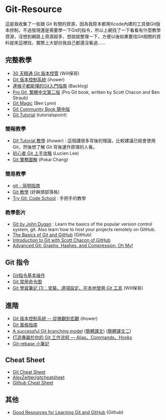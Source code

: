 # Git-Resource
這是我收集了一些跟 Git 有關的資源，因為我原本都用Xcode內建的工具做Git版本控制，不過發現還是需要學一下Git的指令，所以上網找了一下看看有什麼教學資源，沒想到網路上資源超多，想說就整理一下，方便以後如果要找Git相關的資料就來這裡找，實際上大部份我自己都還沒看過......

## 完整教學
* [30 天精通 Git 版本控管](http://blog.miniasp.com/post/2013/11/04/Learning-Git-Part-2-Master-Git-in-30-days.aspx) (Will保哥)
* [Git 版本控制系統](https://ihower.tw/git/) (ihower)
* [連猴子都能懂的Git入門指南](http://backlogtool.com/git-guide/tw/) (Backlog)
* [Pro Git, 繁體中文第二版](https://github.com/progit/progit2-zh-tw) (Pro Git book, written by Scott Chacon and Ben Straub)
* [Git Magic](http://www-cs-students.stanford.edu/~blynn/gitmagic/intl/zh_tw/index.html) (Ben Lynn)
* [Git Community Book 簡中版](http://gitbook.liuhui998.com/index.html)
* [Git Tutorial](http://www.tutorialspoint.com/git/index.htm) (tutorialspoint)

### 簡報教學
* [Git Tutorial 教學](http://www.slideshare.net/ihower/git-tutorial-13695342) (ihower) : 這個講很多背後的理論，比較建議已經會使用 Git，然後想了解 Git 背後運作原理的人看。
* [初心者 Git 上手攻略](http://www.slideshare.net/lkiral/git-34157836) (Lucien Lee)
* [Git 實務圖解](http://www.slideshare.net/pokaichang72/git-42427674) (Pokai Chang)

### 簡易教學
* [git - 简明指南](http://rogerdudler.github.io/git-guide/index.zh.html) 
* [Git 教學](http://blog.gogojimmy.net/2012/01/17/how-to-use-git-1-git-basic/) (好麻煩部落格)
* [Try Git: Code School](https://try.github.io/levels/1/challenges/1) : 手把手的教學

### 教學影片
* [Git by John Dugan](https://www.youtube.com/playlist?list=PLEACDDE80A79CE8E7) : Learn the basics of the popular version control system, git. Also learn how to host your projects remotely on GitHub.
* [The Basics of Git and GitHub](https://www.youtube.com/watch?v=U8GBXvdmHT4) (GitHub)
* [Introduction to Git with Scott Chacon of GitHub](https://www.youtube.com/watch?v=ZDR433b0HJY)
* [Advanced Git: Graphs, Hashes, and Compression, Oh My!](https://www.youtube.com/watch?v=ig5E8CcdM9g)


## Git 指令
* [Git指令基本操作](http://blog.longwin.com.tw/2009/05/git-learn-initial-command-2009/)
* [Git 常用命令图](http://pic002.cnblogs.com/img/1-2-3/201007/2010072023345292.png)
* [Git 學習筆記 (1)：安裝、選項設定、在本地使用 Git 工具](http://blog.miniasp.com/post/2013/08/19/Learning-Git-Part-1-Installation-Options-Tool-Usage-on-Local.aspx) (Will保哥)


## 進階
* [Git 版本控制系統 -- 從微觀到宏觀](http://www.slideshare.net/ihower/git-40877359) (ihower)
* [Git 風格指南](https://github.com/JuanitoFatas/git-style-guide) 
* [A successful Git branching model](http://nvie.com/posts/a-successful-git-branching-model/) ([簡體譯文](http://www.juvenxu.com/2010/11/28/a-successful-git-branching-model/)) ([簡體譯文二](http://www.ruanyifeng.com/blog/2012/07/git.html))
* [打造專屬於你的 Git 工作流程 — Alias、Commands、Hooks](http://tech.mozilla.com.tw/posts/5306/打造專屬於你的-git-工作流程-alias、commands、hooks)
* [Git-rebase 小筆記](http://blog.yorkxin.org/posts/2011/07/29/git-rebase/)


## Cheat Sheet
* [Git Cheat Sheet](https://github.com/flyhigher139/Git-Cheat-Sheet/blob/master/Git%20Cheat%20Sheet-Zh.md)
* [AlexZeitler/gitcheatsheet](https://github.com/AlexZeitler/gitcheatsheet)
* [Github Cheat Sheet](https://github.com/tiimgreen/github-cheat-sheet/blob/master/README.zh-cn.md)


## 其他
* [Good Resources for Learning Git and GitHub](https://help.github.com/articles/good-resources-for-learning-git-and-github/) (Github)
